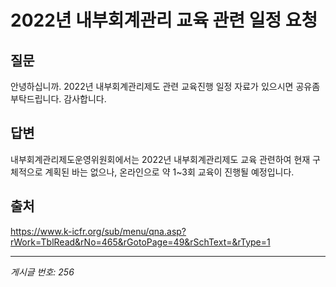 # 2022년 내부회계관리 교육 관련 일정 요청

## 질문
안녕하십니까.
2022년 내부회계관리제도 관련 교육진행 일정 자료가 있으시면 공유좀 부탁드립니다.
감사합니다.

## 답변
내부회계관리제도운영위원회에서는 2022년 내부회계관리제도 교육 관련하여 현재 구체적으로 계획된 바는 없으나, 온라인으로 약 1~3회 교육이 진행될 예정입니다.

## 출처
https://www.k-icfr.org/sub/menu/qna.asp?rWork=TblRead&rNo=465&rGotoPage=49&rSchText=&rType=1

---
*게시글 번호: 256*
